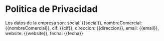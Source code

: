 # Politica de Privacidad

Los datos de la empresa son:
    social: {{social}},
    nombreComercial: {{nombreComercial}},
    cif: {{cif}},
    direccion: {{direccion}},
    email: {{email}},
    website: {{website}},
    fecha: {{fecha}}
